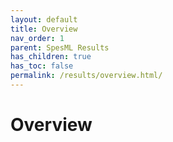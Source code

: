 ```yaml
---
layout: default
title: Overview
nav_order: 1
parent: SpesML Results
has_children: true
has_toc: false
permalink: /results/overview.html/
---
```

# Overview

